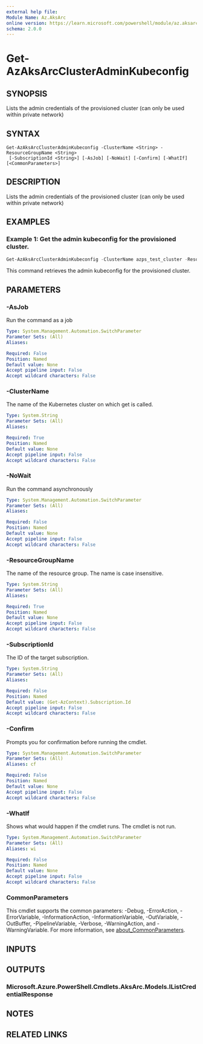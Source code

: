 ```yaml
---
external help file:
Module Name: Az.AksArc
online version: https://learn.microsoft.com/powershell/module/az.aksarc/get-azaksarcclusteradminkubeconfig
schema: 2.0.0
---
```


# Get-AzAksArcClusterAdminKubeconfig

## SYNOPSIS
Lists the admin credentials of the provisioned cluster (can only be used within private network)

## SYNTAX

```
Get-AzAksArcClusterAdminKubeconfig -ClusterName <String> -ResourceGroupName <String>
 [-SubscriptionId <String>] [-AsJob] [-NoWait] [-Confirm] [-WhatIf] [<CommonParameters>]
```

## DESCRIPTION
Lists the admin credentials of the provisioned cluster (can only be used within private network)

## EXAMPLES

### Example 1: Get the admin kubeconfig for the provisioned cluster. 
```powershell
Get-AzAksArcClusterAdminKubeconfig -ClusterName azps_test_cluster -ResourceGroupName azps_test_group
```

This command retrieves the admin kubeconfig for the provisioned cluster.

## PARAMETERS

### -AsJob
Run the command as a job

```yaml
Type: System.Management.Automation.SwitchParameter
Parameter Sets: (All)
Aliases:

Required: False
Position: Named
Default value: None
Accept pipeline input: False
Accept wildcard characters: False
```

### -ClusterName
The name of the Kubernetes cluster on which get is called.

```yaml
Type: System.String
Parameter Sets: (All)
Aliases:

Required: True
Position: Named
Default value: None
Accept pipeline input: False
Accept wildcard characters: False
```

### -NoWait
Run the command asynchronously

```yaml
Type: System.Management.Automation.SwitchParameter
Parameter Sets: (All)
Aliases:

Required: False
Position: Named
Default value: None
Accept pipeline input: False
Accept wildcard characters: False
```

### -ResourceGroupName
The name of the resource group.
The name is case insensitive.

```yaml
Type: System.String
Parameter Sets: (All)
Aliases:

Required: True
Position: Named
Default value: None
Accept pipeline input: False
Accept wildcard characters: False
```

### -SubscriptionId
The ID of the target subscription.

```yaml
Type: System.String
Parameter Sets: (All)
Aliases:

Required: False
Position: Named
Default value: (Get-AzContext).Subscription.Id
Accept pipeline input: False
Accept wildcard characters: False
```

### -Confirm
Prompts you for confirmation before running the cmdlet.

```yaml
Type: System.Management.Automation.SwitchParameter
Parameter Sets: (All)
Aliases: cf

Required: False
Position: Named
Default value: None
Accept pipeline input: False
Accept wildcard characters: False
```

### -WhatIf
Shows what would happen if the cmdlet runs.
The cmdlet is not run.

```yaml
Type: System.Management.Automation.SwitchParameter
Parameter Sets: (All)
Aliases: wi

Required: False
Position: Named
Default value: None
Accept pipeline input: False
Accept wildcard characters: False
```

### CommonParameters
This cmdlet supports the common parameters: -Debug, -ErrorAction, -ErrorVariable, -InformationAction, -InformationVariable, -OutVariable, -OutBuffer, -PipelineVariable, -Verbose, -WarningAction, and -WarningVariable. For more information, see [about_CommonParameters](http://go.microsoft.com/fwlink/?LinkID=113216).

## INPUTS

## OUTPUTS

### Microsoft.Azure.PowerShell.Cmdlets.AksArc.Models.IListCredentialResponse

## NOTES

## RELATED LINKS

